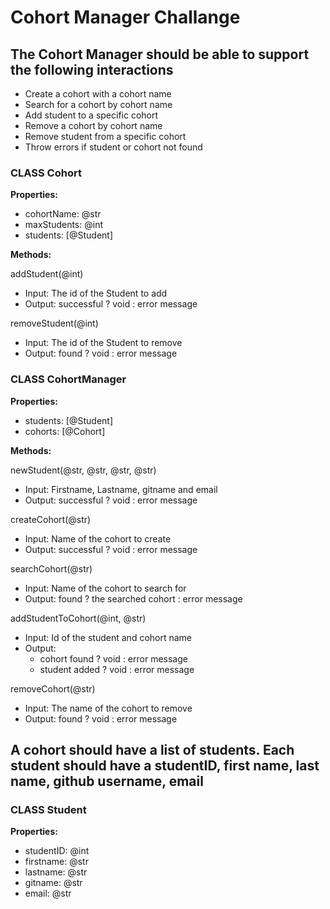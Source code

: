 # Cohort Manager Challange

## The Cohort Manager should be able to support the following interactions

- Create a cohort with a cohort name
- Search for a cohort by cohort name
- Add student to a specific cohort
- Remove a cohort by cohort name
- Remove student from a specific cohort
- Throw errors if student or cohort not found

### CLASS Cohort

**Properties:**

- cohortName: @str
- maxStudents: @int
- students: [@Student]

**Methods:**

addStudent(@int)

- Input: The id of the Student to add
- Output: successful ? void : error message

removeStudent(@int)

- Input: The id of the Student to remove
- Output: found ? void : error message

### CLASS CohortManager

**Properties:**

- students: [@Student]
- cohorts: [@Cohort]

**Methods:**

newStudent(@str, @str, @str, @str)

- Input: Firstname, Lastname, gitname and email
- Output: successful ? void : error message

createCohort(@str)

- Input: Name of the cohort to create
- Output: successful ? void : error message

searchCohort(@str)

- Input: Name of the cohort to search for
- Output: found ? the searched cohort : error message

addStudentToCohort(@int, @str)

- Input: Id of the student and cohort name
- Output:
  - cohort found ? void : error message
  - student added ? void : error message

removeCohort(@str)

- Input: The name of the cohort to remove
- Output: found ? void : error message

## A cohort should have a list of students. Each student should have a studentID, first name, last name, github username, email

### CLASS Student

**Properties:**

- studentID: @int
- firstname: @str
- lastname: @str
- gitname: @str
- email: @str
